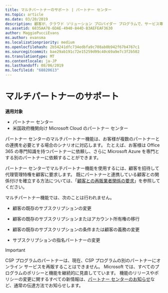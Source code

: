 ```yaml
---
title: マルチパートナーのサポート | パートナー センター
ms.topic: article
ms.date: 03/20/2019
description: 顧客が、クラウド ソリューション プロバイダー プログラムで、サービス専門分野の異なる複数のパートナーとの連携を求める場合があります。
ms.assetid: 6835AA78-6DAE-4940-844D-B3AEFEAF3630
author: MaggiePucciEvans
ms.author: evansma
ms.localizationpriority: medium
ms.openlocfilehash: 2b54241dfc734edbfa9c708ab0b942f67b4767c1
ms.sourcegitcommit: bae29ab191c72e15259d99c40c69a9e7c3f2b502
ms.translationtype: MT
ms.contentlocale: ja-JP
ms.lasthandoff: 08/06/2019
ms.locfileid: "68820613"
---
```

# <a name="multi-partner-support"></a>マルチパートナーのサポート

**適用対象**

-  パートナー センター
-  米国政府機関向け Microsoft Cloud のパートナー センター

パートナー センターのマルチパートナー機能は、お客様が複数のパートナーとの連携を必要とする場合のシナリオに対応します。 たとえば、お客様は Office 365 の専門知識を持つパートナーに依頼し、さらに Microsoft Azure を専門とする別のパートナーに依頼することができます。

パートナー センターでマルチパートナー機能を使用するには、顧客を招待して代理管理特権を顧客に要求します。 既にパートナーと連携している顧客との関係付けを確立する方法については、「[顧客との再販業者関係の要求](request-a-relationship-with-a-customer.md)」を参照してください。

マルチパートナー機能では、次のことは行われません。

- 顧客の既存のサブスクリプションの変更

- 顧客の既存のサブスクリプションまたはアカウント所有権の移行

- 顧客の既存のサブスクリプションの条件または顧客の義務の変更

- サブスクリプションの指名パートナーの変更

> [!IMPORTANT]  
> CSP プログラムのパートナーは、現在、CSP プログラムの別のパートナーにオンライン サービスを再販することはできません。 Microsoft では、すべてのプログラムのポリシーと機能を継続的に見直してています。 機能のリリースやポリシーの変更に関するすべての新情報は、[パートナー センターのお知らせ](https://partner.microsoft.com/pcv/announcements)など、通常の伝達方法でお知らせします。